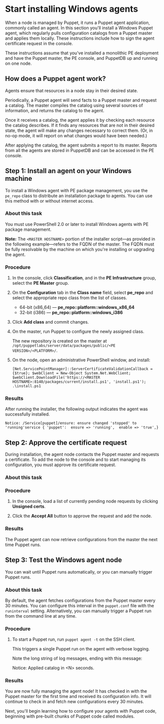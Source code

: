 # Start installing Windows agents

When a node is managed by Puppet, it runs a Puppet agent application, commonly called an agent. In this section you'll install a Windows Puppet agent, which regularly pulls configuration catalogs from a Puppet master and applies them locally. These instructions include how to sign the agent certificate request in the console.

These instructions assume that you've installed a monolithic PE deployment and have the Puppet master, the PE console, and PuppetDB up and running on one node.

## How does a Puppet agent work?

Agents ensure that resources in a node stay in their desired state.

Periodically, a Puppet agent will send facts to a Puppet master and request a catalog. The master compiles the catalog using several sources of information, and returns the catalog to the agent.

Once it receives a catalog, the agent applies it by checking each resource the catalog describes. If it finds any resources that are not in their desired state, the agent will make any changes necessary to correct them. \(Or, in no-op mode, it will report on what changes would have been needed.\)

After applying the catalog, the agent submits a report to its master. Reports from all the agents are stored in PuppetDB and can be accessed in the PE console.

## Step 1: Install an agent on your Windows machine

To install a Windows agent with PE package management, you use the `pe_repo` class to distribute an installation package to agents. You can use this method with or without internet access.

### About this task

You must use PowerShell 2.0 or later to install Windows agents with PE package management.

**Note:** The `<MASTER HOSTNAME>` portion of the installer script—as provided in the following example—refers to the FQDN of the master. The FQDN must be fully resolvable by the machine on which you're installing or upgrading the agent.

### Procedure

1.  In the console, click **Classification**, and in the **PE Infrastructure** group, select the **PE Master** group.

2.  On the **Configuration** tab in the **Class name** field, select **pe\_repo** and select the appropriate repo class from the list of classes.

    -   64-bit \(x86\_64\) — **pe\_repo::platform::windows\_x86\_64**
    -   32-bit \(i386\) — **pe\_repo::platform::windows\_i386**
3.  Click **Add class** and commit changes.

4.  On the master, run Puppet to configure the newly assigned class.

    The new repository is created on the master at `/opt/puppetlabs/server/data/packages/public/<PE VERSION>/<PLATFORM>/`.

5.  On the node, open an administrative PowerShell window, and install:

    ```
    [Net.ServicePointManager]::ServerCertificateValidationCallback = {$true}; $webClient = New-Object System.Net.WebClient; $webClient.DownloadFile('https://<MASTER HOSTNAME>:8140/packages/current/install.ps1', 'install.ps1'); .\install.ps1
    ```


### Results

After running the installer, the following output indicates the agent was successfully installed.

```
Notice: /Service[puppet]/ensure: ensure changed 'stopped' to 'running'service { 'puppet':  ensure => 'running',  enable => 'true',}
```

## Step 2: Approve the certificate request

During installation, the agent node contacts the Puppet master and requests a certificate. To add the node to the console and to start managing its configuration, you must approve its certificate request.

### About this task

### Procedure

1.  In the console, load a list of currently pending node requests by clicking **Unsigned certs**.

2.  Click the **Accept All** button to approve the request and add the node.


### Results

The Puppet agent can now retrieve configurations from the master the next time Puppet runs.

## Step 3: Test the Windows agent node

You can wait until Puppet runs automatically, or you can manually trigger Puppet runs.

### About this task

By default, the agent fetches configurations from the Puppet master every 30 minutes. You can configure this interval in the `puppet.conf` file with the `runinterval` setting. Alternatively, you can manually trigger a Puppet run from the command line at any time.

### Procedure

1.  To start a Puppet run, run `puppet agent -t` on the SSH client.

    This triggers a single Puppet run on the agent with verbose logging.

    Note the long string of log messages, ending with this message:

    Notice: Applied catalog in <N\> seconds.


### Results

You are now fully managing the agent node! It has checked in with the Puppet master for the first time and received its configuration info. It will continue to check in and fetch new configurations every 30 minutes.

Next, you'll begin learning how to configure your agents with Puppet code, beginning with pre-built chunks of Puppet code called modules.

